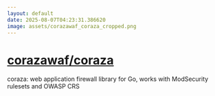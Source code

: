```yaml
---
layout: default
date: 2025-08-07T04:23:31.386620
image: assets/corazawaf_coraza_cropped.png
---
```


# [corazawaf/coraza](https://github.com/corazawaf/coraza)

coraza: web application firewall library for Go, works with ModSecurity rulesets and OWASP CRS
